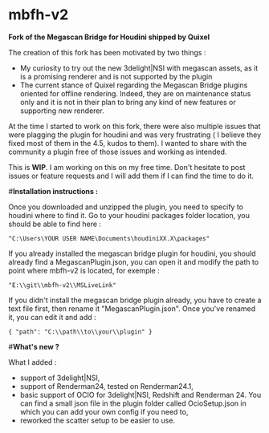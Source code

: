 # mbfh-v2
 **Fork of the Megascan Bridge for Houdini shipped by Quixel**


The creation of this fork has been motivated by two things :

- My curiosity to try out the new 3delight|NSI with megascan assets, as it is a promising renderer and is not supported by the plugin
- The current stance of Quixel regarding the Megascan Bridge plugins oriented for offline rendering. Indeed, they are on maintenance status only and it is not in their plan to bring any kind of new features or supporting new renderer.  


At the time I started to work on this fork, there were also multiple issues that were plagging the plugin for houdini and was very frustrating ( I believe they fixed most of them in the 4.5, kudos to them). I wanted to share with the community a plugin free of those issues and working as intended. 


This is **WIP**. I am working on this on my free time. Don't hesitate to post issues or feature requests and I will add them if I can find the time to do it.


#**Installation instructions :**

Once you downloaded and unzipped the plugin, you need to specify to houdini where to find it. 
Go to your houdini packages folder location, you should be able to find here :

`"C:\Users\YOUR USER NAME\Documents\houdiniXX.X\packages"`

If you already installed the megascan bridge plugin for houdini, you should already find a MegascanPlugin.json, you can open it and modify the path to point where mbfh-v2 is located, for exemple :

`"E:\\git\\mbfh-v2\\MSLiveLink"`

If you didn't install the megascan bridge plugin already, you have to create a text file first, then rename it "MegascanPlugin.json". Once you've renamed it, you can edit it and add :

`{
  "path": "C:\\path\\to\\your\\plugin"
}`



#**What's new ?**

What I added :
- support of 3delight|NSI,
- support of Renderman24, tested on Renderman24.1,
- basic support of OCIO for 3delight|NSI, Redshift and Renderman 24. You can find a small json file in the plugin folder called OcioSetup.json in which you can add your own config if you need to,
- reworked the scatter setup to be easier to use.


